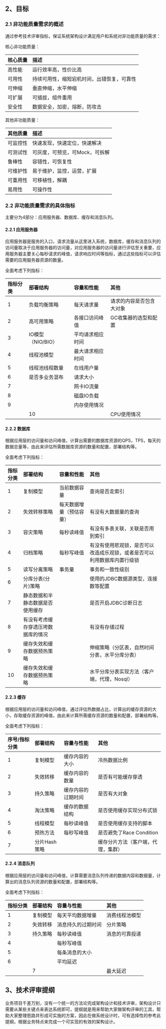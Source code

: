 ## 2、目标

### 2.1 非功能质量需求的概述

通过参考技术评审指标，保证系统架构设计满足用户和系统对非功能质量的需求：

核心非功能质量：

| 核心质量 | 描述 |
| :--- | :--- |
| 高性能 | 运行效率高，性价比高 |
| 可用性 | 持续可用性，缩短宕机时间，出错恢复，可靠性 |
| 可伸缩 | 垂直伸缩，水平伸缩 |
| 可扩展 | 可插拔，组件重用 |
| 安全性 | 数据安全，加密，熔断，防攻击 |

其他非功能质量：

| 其他质量 | 描述 |
| :--- | :--- |
| 可监控性 | 快速发现，快速定位，快速解决 |
| 可测试性 | 可灰度，可预览，可Mock，可拆解 |
| 鲁棒性 | 容错性，可恢复性 |
| 可维护性 | 易于维护，监控，运营，扩展 |
| 可重用性 | 可移植性，解耦 |
| 易用性 | 可操作性 |

### 2.2 非功能质量需求的具体指标

主要分为4部分：应用服务器、数据库、缓存和消息队列。

#### 2.2.1 应用服务器

应用服务器是服务的入口，请求流量从这里进入系统，数据库，缓存和消息队列的访问量取决于应用服务器的访问量，对应用服务器的访问量进行评估至关重要，应用服务器主要关心每秒请求的峰值，请求响应时间等指标，通过这些指标可以评估需要的应用服务器资源的数量。

全面考虑下列指标：

| 指标分类 | 部署结构 | 容量和性能 | 其他 |
| :--- | :--- | :--- | :--- |
| 1 | 负载均衡策略 | 每天请求量 | 请求的内容是否包含大对象 |
| 2 | 高可用策略 | 各接口访问峰值 | GC收集器的选型和配置 |
| 3 | IO模型（NIO/BIO） | 平均请求相应时间 |  |
| 4 | 线程池模型 | 最大请求相应时间 |  |
| 5 | 线程池线程数量 | 在线用户量 |  |
| 6 | 是否多业务混布 | 请求大小 |  |
| 7 |  | 网卡IO流量 |  |
| 8 |  | 磁盘IO负载 |  |
| 9 |  | 内存使用情况 |  |
|  | 10 |  | CPU使用情况 |

#### 2.2.2 数据库

根据应用层的访问量和访问峰值，计算出需要的数据库资源的QPS，TPS，每天的数据总量等，由此来评估所需数据库资源的数量和配置，部署结构等。

全面考虑下列指标：

| 指标分类 | 部署结构 | 容量和性能 | 其他 |
| :--- | :--- | :--- | :--- |
| 1 | 复制模型 | 当前数据容量 | 查询是否走索引 |
| 2 | 失效转移策略 | 每天数据增量（预估容量） | 有没有大数据量的查询 |
| 3 | 容灾策略 | 每秒读峰值 | 有没有多表关联，关联是否用到索引 |
| 4 | 归档策略 | 每秒写峰值 | 有没有使用悲观锁，是否可以改造成乐观锁，或者是否可以利用数据库内置行级锁 |
| 5 | 读写分离策略 | 事务量 | 事务和一致性级别 |
| 6 | 分库分表\(分片\)策略 |  | 使用的JDBC数据源类型，连接数等配置 |
| 7 | 静态数据和半静态数据是否使用缓存 |  | 是否开启JDBC诊断日志 |
| 8 | 有没有考虑缓存穿透压垮数据库的情况 |  | 有没有存储过程 |
| 9 | 缓存失效和缓存数据预热策略 |  | 伸缩策略（分区表，自然时间分表，水平分库分表） |
| 10 | 缓存失效和缓存数据预热策略 |  | 水平分库分表实现方法（客户端，代理，Nosql） |

#### 2.2.3 缓存

根据应用层的访问量和访问峰值，通过评估热数据占比，计算出的缓存资源的大小，存取缓存资源的峰值，由此来计算所需缓存资源的数量和配置，部署结构等。

全面考虑下列指标：

| 序号/指标分类 | 部署结构 | 容量与性能 | 其他 |
| :--- | :--- | :--- | :--- |
| 1 | 复制模型 | 缓存内容的大小 | 冷热数据比例 |
| 2 | 失效转移 | 缓存内容的数量 | 是否有可能缓存穿透 |
| 3 | 持久策略 | 缓存内容的过期时间 | 是否有大对象 |
| 4 | 淘汰策略 | 缓存的数据结构 | 是否使用缓存实现分布式锁 |
| 5 | 线程模型 | 每秒读峰值 | 是否使用缓存支持的脚本 |
| 6 | 预热方法 | 每秒写峰值 | 是否避免了Race Condition |
| 7 | 分片Hash策略 |  | 缓存分片方法（客户端，代理，集群） |

#### 2.2.4 消息队列

根据应用层的访问量和访问峰值，计算需要消息队列传递的数据内容和数据量，计算出的消息队列资源的数量和配置，部署结构等。

全面考虑下列指标：

| 指标分类 | 部署结构 | 容量与性能 | 其他 |
| :--- | :--- | :--- | :--- |
| 1 | 复制模型 | 每天平均数据增量 | 消费线程池模型 |
| 2 | 失效转移 | 消息持久的过期时间 | 分片策略 |
| 3 | 持久策略 | 每秒读峰值 | 消息的可靠投递 |
| 4 |  | 每秒写峰值 |  |
| 5 |  | 每条消息的大小 |  |
| 6 |  | 平均延迟 |  |
|  | 7 |  | 最大延迟 |

## 3、技术评审提纲

业务项目千差万别，没有一个统一的方法论完成架构设计和技术评审，架构设计只需要从某些关键点来表达系统即可，提纲就是用来帮助大家做架构评审的工具，帮助大家整理思路并形成可实施的方案，因此在做系统设计时，可有选择性的参考此提纲，根据业务特点来完成一个可实现的有效的架构设计。

